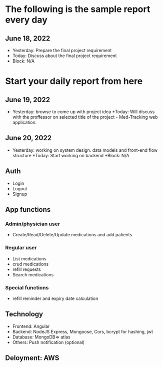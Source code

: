 # The following is the sample report every day
## June 18, 2022 
* Yesterday: Prepare the final project requirement
* Today: Discuss about the final project requirement
* Block: N/A
# Start your daily report from here
 ## June 19, 2022
 * Yesterday: browse to come up with project idea
 *Today: Will discuss with the proffessor on selected title of the project - Med-Tracking web application.

## June 20, 2022
 * Yesterday: working on system design. data models and front-end flow structure
 *Today: Start working on backend
 *Block: N/A


 ## Auth
* Login
* Logout
* Signup
  
## App functions

### Admin/physician user
* Create/Read/Delete/Update medications and add patients
  
### Regular user
* List medications
* crud medications
* refill requests
* Search medications

  
### Special functions
* refill reminder and expiry date calculation
  
## Technology
* Frontend: Angular
* Backend: NodeJS Express, Mongoose, Cors, bcrypt for hashing, jwt
* Database: MongoDB=> atlas
* Others: Push notification (optional)
  
## Deloyment: AWS